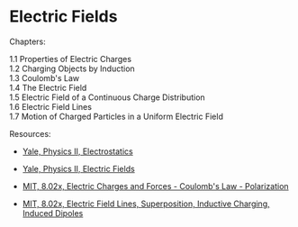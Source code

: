# Electric Fields

Chapters:

1.1 Properties of Electric Charges\
1.2 Charging Objects by Induction\
1.3 Coulomb's Law\
1.4 The Electric Field\
1.5 Electric Field of a Continuous Charge Distribution\
1.6 Electric Field Lines\
1.7 Motion of Charged Particles in a Uniform Electric Field

Resources: 
- [Yale, Physics II, Electrostatics](https://www.youtube.com/watch?v=NK-BxowMIfg&list=PLD07B2225BB40E582&index=1)
- [Yale, Physics II, Electric Fields](https://www.youtube.com/watch?v=xnSc_OWpCuY&list=PLD07B2225BB40E582&index=2)

- [MIT, 8.02x, Electric Charges and Forces - Coulomb's Law - Polarization](https://www.youtube.com/watch?v=x1-SibwIPM4&list=PLyQSN7X0ro2314mKyUiOILaOC2hk6Pc3j&index=2)
- [MIT, 8.02x, Electric Field Lines, Superposition, Inductive Charging, Induced Dipoles](https://www.youtube.com/watch?v=Pd9HY8iLiCA&list=PLyQSN7X0ro2314mKyUiOILaOC2hk6Pc3j&index=3)